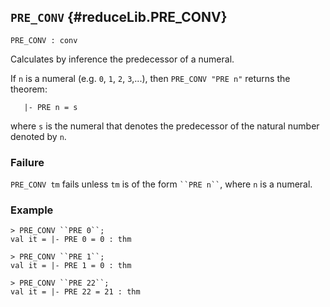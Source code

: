 ## `PRE_CONV` {#reduceLib.PRE_CONV}


```
PRE_CONV : conv
```



Calculates by inference the predecessor of a numeral.


If `n` is a numeral (e.g. `0`, `1`, `2`, `3`,...), then
`PRE_CONV "PRE n"` returns the theorem:
    
       |- PRE n = s
    
where `s` is the numeral that denotes the predecessor of the natural
number denoted by `n`.

### Failure

`PRE_CONV tm` fails unless `tm` is of the form  ``` ``PRE n`` ```, where `n` is
a numeral.

### Example

    
    > PRE_CONV ``PRE 0``;
    val it = |- PRE 0 = 0 : thm
    
    > PRE_CONV ``PRE 1``;
    val it = |- PRE 1 = 0 : thm
    
    > PRE_CONV ``PRE 22``;
    val it = |- PRE 22 = 21 : thm
    
